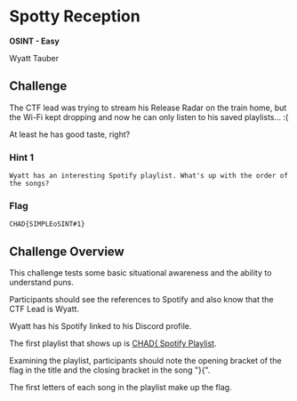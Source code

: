# Spotty Reception
**OSINT - Easy**

Wyatt Tauber

## Challenge

The CTF lead was trying to stream his Release Radar on the train home, but the Wi-Fi kept dropping and now he can only listen to his saved playlists... :(

At least he has good taste, right?

### Hint 1
	Wyatt has an interesting Spotify playlist. What's up with the order of the songs?

### Flag
`CHAD{SIMPLEoSINT#1}`

## Challenge Overview
This challenge tests some basic situational awareness and the ability to understand puns.

Participants should see the references to Spotify and also know that the CTF Lead is Wyatt.

Wyatt has his Spotify linked to his Discord profile.


The first playlist that shows up is [CHAD{ Spotify Playlist](https://open.spotify.com/playlist/7mT56E2cI6DqiuQf0vo2Xx).

Examining the playlist, participants should note the opening bracket of the flag in the title and the closing bracket in the song "}{".

The first letters of each song in the playlist make up the flag.
